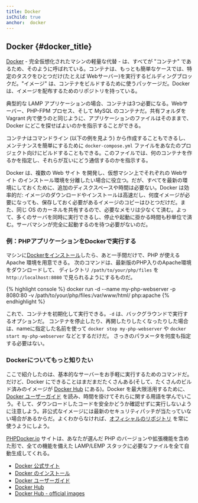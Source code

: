 ```yaml
---
title: Docker
isChild: true
anchor:  docker
---
```


## Docker {#docker_title}

[Docker] - 完全仮想化されたマシンの軽量な代替 - は、すべてが "コンテナ" であるため、そのように呼ばれている。コンテナは、もっとも簡単なケースでは、特定のタスクをひとつだけ(たとえば Webサーバー)を実行するビルディングブロックだ。"イメージ" は、コンテナをビルドするために使うパッケージだ。Docker は、イメージを配布するためのリポジトリを持っている。

典型的な LAMP アプリケーションの場合、コンテナは3つ必要になる。Webサーバー、PHP-FPM プロセス、そして MySQL のコンテナだ。共有フォルダを Vagrant 内で使うのと同じように、アプリケーションのファイルはそのままで、Docker にどこを探せばよいのかを指示することができる。

コンテナはコマンドライン (以下の例を見よう) から作成することもできるし、メンテナンスを簡単にするために `docker-compose.yml` ファイルをあなたのプロジェクト向けにビルドすることもできる。このファイルでは、何のコンテナを作るかを指定し、それらが互いにどう通信するのかを指示する。

Docker は、複数の Web サイト を開発し、仮想マシン上でそれぞれの Webサイト のインストール環境を分離したい場合に役立つ。だが、すべてを最新の環境にしておくために、追加のディスクスペースや時間は必要ない。Docker は効率的だ: イメージのダウンロードやインストールは高速だし、何度イメージが必要になっても、保存しておく必要があるイメージのコピーはひとつだけだ。また、同じ OS のカーネルを共有するので、必要なメモリは少なくて済む。よって、多くのサーバを同時に実行できるし、停止や起動に掛かる時間も秒単位で済む。サーバマシンが完全に起動するのを待つ必要がないのだ。

### 例：PHPアプリケーションをDockerで実行する

マシンに[Dockerをインストール][docker-install]したら、あと一手間だけで、PHP が使える Apache 環境を用意できる。
次のコマンドは、最新版のPHP入りのApache環境をダウンロードして、
ディレクトリ `/path/to/your/php/files` を `http://localhost:8080` で見られるようにするものだ。

{% highlight console %}
docker run -d --name my-php-webserver -p 8080:80 -v /path/to/your/php/files:/var/www/html/ php:apache
{% endhighlight %}

これで、コンテナを初期化して実行できる。`-d` は、バックグラウンドで実行するオプションだ。
コンテナを停止したり、再開したりしたくなったりした場合は、nameに指定した名前を使って
`docker stop my-php-webserver` や `docker start my-php-webserver` などとするだけだ。
さっきのパラメータを何度も指定する必要はない。

### Dockerについてもっと知りたい

ここで紹介したのは、基本的なサーバーをお手軽に実行するためのコマンドだ。
だけど、Docker にできることはまだまだたくさんある(そして、たくさんのビルド済みのイメージが [Docker Hub][docker-hub] にある)。Docker を最大限活用するために、[Docker ユーザーガイド][docker-doc] を読み、時間を掛けてそれらに関する用語を学んでいこう。そして、ダウンロードしたコードを安全かどうか確認せずに実行しないように注意しよう。非公式なイメージには最新のセキュリティパッチが当たっていない場合があるからだ。よくわからなければ、[オフィシャルのリポジトリ][docker-hub-official] を常に使うようにしよう。

[PHPDocker.io] サイトは、あなたが選んだ PHP のバージョンや拡張機能を含めた形で、全ての機能を備えた LAMP/LEMP スタックに必要なファイルを全て自動生成してくれる。

* [Docker 公式サイト][docker]
* [Docker のインストール][docker-install]
* [Docker ユーザーガイド][docker-doc]
* [Docker Hub][docker-hub]
* [Docker Hub - official images][docker-hub-official]

[Docker]: https://www.docker.com/
[docker-hub]: https://hub.docker.com/
[docker-hub-official]: https://hub.docker.com/explore/
[docker-install]: https://docs.docker.com/install/
[docker-doc]: https://docs.docker.com/
[PHPDocker.io]: https://phpdocker.io/generator
